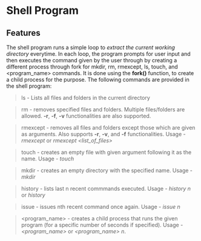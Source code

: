 # Shell Program
## Features
The shell program runs a simple loop to *extract the current working directory* everytime. In each loop, the program prompts for user input and then executes the command given by the user through by creating a different process through fork for mkdir, rm, rmexcept, ls, touch, and <program_name> commands. It is done using the **fork()** function, to create a child process for the purpose.
The following commands are provided in the shell program:
> ls - Lists all files and folders in the current directory

> rm - removes specified files and folders. Multiple files/folders are allowed. **-r**, **-f**, **-v** functionalities are also supported.

> rmexcept - removes all files and folders except those which are given as arguments. Also supports **-r**, **-v**, and **-f** 
functionalities. Usage - *rmexcept* or *rmexcept <list_of_files>*

> touch - creates an empty file with given argument following it as the name. Usage - *touch <name>*

> mkdir - creates an empty directory with the specified name. Usage - *mkdir <name>*

> history - lists last n recent commmands executed. Usage - *history n* or *history*

> issue - issues nth recent command once again. Usage - *issue n*

> <program_name> - creates a child process that runs the given program (for a specific number of seconds if specified). Usage - *<program_name>* or *<program_name> n*.
